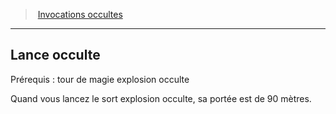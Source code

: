 ﻿---
!GenericItem
Name: Lance occulte
Id: warlock_occultsummons_hd.md#lance-occulte
ParentLink: warlock_occultsummons_hd.md#invocations-occultes
ParentName: Invocations occultes
NameLevel: 2
Attributes:
  Name: Lance occulte
  Markdown: >+
    ## <!--Name-->Lance occulte<!--/Name-->


    Prérequis : tour de magie explosion occulte


    Quand vous lancez le sort explosion occulte, sa portée est de 90 mètres.

AttributesDictionary: >+
  Name: Lance occulte

  Markdown: >+

    ## <!--Name-->Lance occulte<!--/Name-->





    Prérequis : tour de magie explosion occulte





    Quand vous lancez le sort explosion occulte, sa portée est de 90 mètres.



---
> [Invocations occultes](hd_warlock_occultsummons.md)

---

## Lance occulte

Prérequis : tour de magie explosion occulte

Quand vous lancez le sort explosion occulte, sa portée est de 90 mètres.

